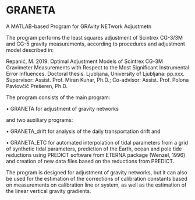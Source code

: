 # GRANETA
A MATLAB-based Program for GRAvity NETwork Adjustmetn

The program performs the least squares adjustment of Scintrex CG-3/3M and CG-5 gravity measurements, according to procedures and adjustment model described in:

Repanić, M. 2019. Optimal Adjustment Models of Scintrex CG-3M Gravimeter Measurements with Respect to the Most Significant Instrumental Error Influences. Doctoral thesis. Ljubljana, University of Ljubljana: pp.xxx.
Supervisor: Assist. Prof. Miran Kuhar, Ph.D.; Co-advisor: Assist. Prof. Polona Pavlovčič Prešeren, Ph.D.

The program consists of the main program:

•	GRANETA for adjustment of gravity networks

and two auxiliary programs: 

•	GRANETA_drift for analysis of the daily transportation drift and

•	GRANETA_ETC for automated interpolation of tidal parameters from a grid of synthetic tidal parameters, prediction of the Earth, ocean and pole tide reductions using PREDICT software from ETERNA package (Wenzel, 1996) and creation of new data files based on the reductions from PREDICT.

The program is designed for adjustment of gravity networks, but it can also be used for the estimation of the corrections of calibration constants based on measurements on calibration line or system, as well as the estimation of the linear vertical gravity gradients.
